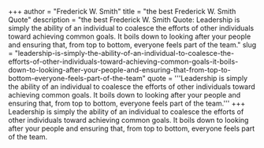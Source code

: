 +++
author = "Frederick W. Smith"
title = "the best Frederick W. Smith Quote"
description = "the best Frederick W. Smith Quote: Leadership is simply the ability of an individual to coalesce the efforts of other individuals toward achieving common goals. It boils down to looking after your people and ensuring that, from top to bottom, everyone feels part of the team."
slug = "leadership-is-simply-the-ability-of-an-individual-to-coalesce-the-efforts-of-other-individuals-toward-achieving-common-goals-it-boils-down-to-looking-after-your-people-and-ensuring-that-from-top-to-bottom-everyone-feels-part-of-the-team"
quote = '''Leadership is simply the ability of an individual to coalesce the efforts of other individuals toward achieving common goals. It boils down to looking after your people and ensuring that, from top to bottom, everyone feels part of the team.'''
+++
Leadership is simply the ability of an individual to coalesce the efforts of other individuals toward achieving common goals. It boils down to looking after your people and ensuring that, from top to bottom, everyone feels part of the team.
